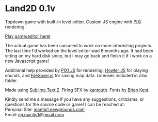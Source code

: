 # Land2D 0.1v
Topdown game with built-in level editor. Custom JS engine with [PIXI](http://www.pixijs.com/) rendering.

[Play game/editor here!](http://www.newgrounds.com/projects/games/915805/preview)

The actual game has been canceled to work on more interesting projects. The last time I'd worked on the level editor wad 6 months ago. It had been sitting on my hard disk since, but I may go back and finish it if I work on a new Javascript game!

Additional help provided by [PIXI JS](http://www.pixijs.com/) for rendering, [Howler JS](http://goldfirestudios.com/blog/104/howler.js-Modern-Web-Audio-Javascript-Library) for playing sounds, and [FileSaver.js](https://github.com/eligrey/FileSaver.js) for saving map data. Licenses included in /libs folder.  

Made  using [Sublime Text 2](http://www.sublimetext.com/2). Firing SFX by [kantouth](https://www.freesound.org/people/kantouth/sounds/104401/). Fonts by [Brian Kent](https://web.archive.org/web/20081217105843/http://www.aenigmafonts.com/).

Kindly send me a massage if you have any suggestions, criticisms, or questions for the source code or game! I can be reached at:  
Personal Site: [mantis1.newgrounds.com](http://mantis1.newgrounds.com/)  
Email: mj.mantis1@gmail.com
